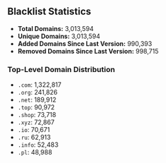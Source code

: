## Blacklist Statistics

- **Total Domains:** 3,013,594
- **Unique Domains:** 3,013,594
- **Added Domains Since Last Version:** 990,393
- **Removed Domains Since Last Version:** 998,715

### Top-Level Domain Distribution

-  `.com`: 1,322,817
-  `.org`: 241,826
-  `.net`: 189,912
-  `.top`: 90,972
-  `.shop`: 73,718
-  `.xyz`: 72,867
-  `.io`: 70,671
-  `.ru`: 62,913
-  `.info`: 52,483
-  `.pl`: 48,988
